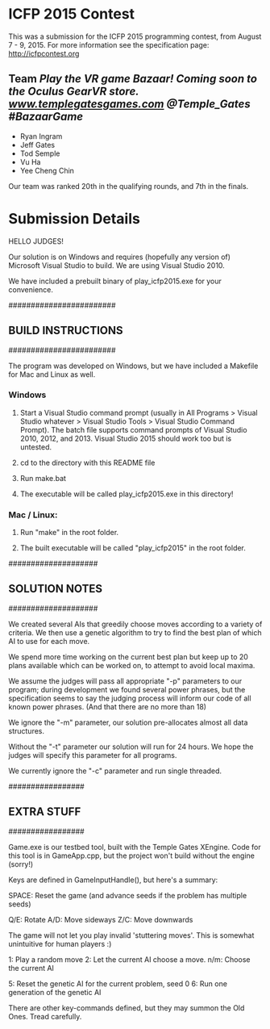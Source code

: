 # ICFP 2015 Contest

This was a submission for the ICFP 2015 programming contest, from August 7 - 9, 2015. For more information see the specification page: http://icfpcontest.org

## Team *Play the VR game Bazaar! Coming soon to the Oculus GearVR store. www.templegatesgames.com @Temple_Gates #BazaarGame*

* Ryan Ingram
* Jeff Gates
* Tod Semple
* Vu Ha
* Yee Cheng Chin

Our team was ranked 20th in the qualifying rounds, and 7th in the finals.

# Submission Details

HELLO JUDGES!

Our solution is on Windows and requires (hopefully any version of) Microsoft
Visual Studio to build.  We are using Visual Studio 2010.

We have included a prebuilt binary of play_icfp2015.exe for your convenience.

########################
## BUILD INSTRUCTIONS ##
########################

The program was developed on Windows, but we have included a Makefile for Mac and Linux as well. 

### Windows

1) Start a Visual Studio command prompt (usually in All Programs > Visual
Studio whatever > Visual Studio Tools > Visual Studio Command Prompt). The
batch file supports command prompts of Visual Studio 2010, 2012, and 2013.
Visual Studio 2015 should work too but is untested.

2) cd to the directory with this README file

3) Run make.bat

4) The executable will be called play_icfp2015.exe in this directory!

### Mac / Linux:

1) Run "make" in the root folder.

2) The built executable will be called "play_icfp2015" in the root folder.

####################
## SOLUTION NOTES ##
####################

We created several AIs that greedily choose moves according to a variety
of criteria.  We then use a genetic algorithm to try to find the best plan of
which AI to use for each move.

We spend more time working on the current best plan but keep up to 20
plans available which can be worked on, to attempt to avoid local maxima.

We assume the judges will pass all appropriate "-p" parameters to our
program; during development we found several power phrases, but the
specification seems to say the judging process will inform our code
of all known power phrases.  (And that there are no more than 18)

We ignore the "-m" parameter, our solution pre-allocates almost all
data structures.

Without the "-t" parameter our solution will run for 24 hours.  We hope
the judges will specify this parameter for all programs.

We currently ignore the "-c" parameter and run single threaded.

#################
## EXTRA STUFF ##
#################

Game.exe is our testbed tool, built with the Temple Gates XEngine.
Code for this tool is in GameApp.cpp, but the project won't build
without the engine (sorry!)

Keys are defined in GameInputHandle(), but here's a summary:

SPACE: Reset the game (and advance seeds if the problem has multiple seeds)

Q/E: Rotate
A/D: Move sideways
Z/C: Move downwards

The game will not let you play invalid 'stuttering moves'.  This is
somewhat unintuitive for human players :)

1: Play a random move
2: Let the current AI choose a move.
n/m: Choose the current AI

5: Reset the genetic AI for the current problem, seed 0
6: Run one generation of the genetic AI

There are other key-commands defined, but they may summon the Old Ones.
Tread carefully.
